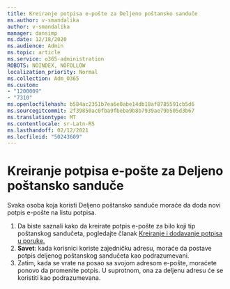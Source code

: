 ```yaml
---
title: Kreiranje potpisa e-pošte za Deljeno poštansko sanduče
ms.author: v-smandalika
author: v-smandalika
manager: dansimp
ms.date: 12/18/2020
ms.audience: Admin
ms.topic: article
ms.service: o365-administration
ROBOTS: NOINDEX, NOFOLLOW
localization_priority: Normal
ms.collection: Adm_O365
ms.custom:
- "1200009"
- "7310"
ms.openlocfilehash: b584ac2351b7ea6e0abe14db18af8785591cb5d6
ms.sourcegitcommit: 2f39850ac0fba9fbeba9b8b7939ae79b505d3b67
ms.translationtype: MT
ms.contentlocale: sr-Latn-RS
ms.lasthandoff: 02/12/2021
ms.locfileid: "50243609"
---
```

# <a name="create-an-email-signature-for-a-shared-mailbox"></a>Kreiranje potpisa e-pošte za Deljeno poštansko sanduče

Svaka osoba koja koristi Deljeno poštansko sanduče moraće da doda novi potpis e-pošte na listu potpisa.

1. Da biste saznali kako da kreirate potpis e-pošte za bilo koji tip poštanskog sandučeta, pogledajte članak [Kreiranje i dodavanje potpisa u poruke.](https://support.office.com/article/8ee5d4f4-68fd-464a-a1c1-0e1c80bb27f2)
2. **Savet**: kada korisnici koriste zajedničku adresu, moraće da postave potpis deljenog poštanskog sandučeta kao podrazumevani.
3. Zatim, kada se vrate na posao sa svojom adresom e-pošte, moraćete ponovo da promenite potpis. U suprotnom, ona za deljenu adresu će se koristiti kao podrazumevana.